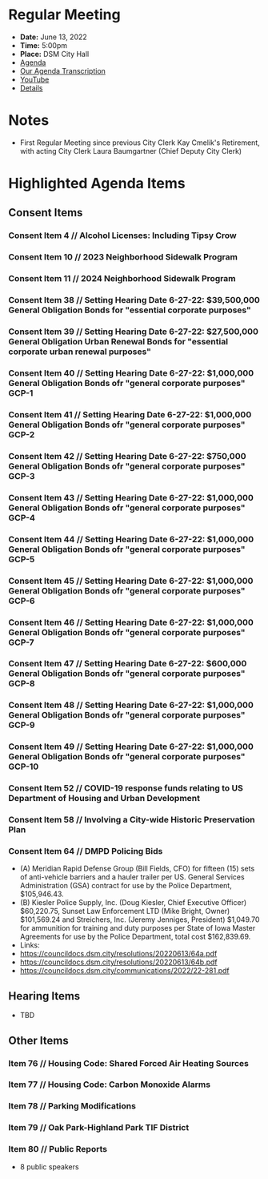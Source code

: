 # Regular Meeting

- **Date:** June 13, 2022
- **Time:** 5:00pm
- **Place:** DSM City Hall
- [Agenda](https://councildocs.dsm.city/agendas/AG20220613.pdf?pdf=Agenda&t=1654820278674)
- [Our Agenda Transcription](#/view/agenda~2022~transcription~06-13_RM)
- [YouTube](https://youtu.be/WzxrzmlXZNo)
- [Details](https://www.dsm.city/citycouncil_detail_T60_R2040.php)

# Notes

- First Regular Meeting since previous City Clerk Kay Cmelik's Retirement, with acting City Clerk Laura Baumgartner (Chief Deputy City Clerk)

# Highlighted Agenda Items

## Consent Items

### Consent Item 4 // Alcohol Licenses: Including Tipsy Crow

### Consent Item 10 // 2023 Neighborhood Sidewalk Program

### Consent Item 11 // 2024 Neighborhood Sidewalk Program

### Consent Item 38 // Setting Hearing Date 6-27-22: $39,500,000 General Obligation Bonds for "essential corporate purposes"

### Consent Item 39 // Setting Hearing Date 6-27-22: $27,500,000 General Obligation Urban Renewal Bonds for "essential corporate urban renewal purposes"

### Consent Item 40 // Setting Hearing Date 6-27-22: $1,000,000 General Obligation Bonds ofr "general corporate purposes" GCP-1

### Consent Item 41 // Setting Hearing Date 6-27-22: $1,000,000 General Obligation Bonds ofr "general corporate purposes" GCP-2

### Consent Item 42 // Setting Hearing Date 6-27-22: $750,000 General Obligation Bonds ofr "general corporate purposes" GCP-3

### Consent Item 43 // Setting Hearing Date 6-27-22: $1,000,000 General Obligation Bonds ofr "general corporate purposes" GCP-4

### Consent Item 44 // Setting Hearing Date 6-27-22: $1,000,000 General Obligation Bonds ofr "general corporate purposes" GCP-5

### Consent Item 45 // Setting Hearing Date 6-27-22: $1,000,000 General Obligation Bonds ofr "general corporate purposes" GCP-6

### Consent Item 46 // Setting Hearing Date 6-27-22: $1,000,000 General Obligation Bonds ofr "general corporate purposes" GCP-7

### Consent Item 47 // Setting Hearing Date 6-27-22: $600,000 General Obligation Bonds ofr "general corporate purposes" GCP-8

### Consent Item 48 // Setting Hearing Date 6-27-22: $1,000,000 General Obligation Bonds ofr "general corporate purposes" GCP-9

### Consent Item 49 // Setting Hearing Date 6-27-22: $1,000,000 General Obligation Bonds ofr "general corporate purposes" GCP-10

### Consent Item 52 // COVID-19 response funds relating to US Department of Housing and Urban Development

### Consent Item 58 // Involving a City-wide Historic Preservation Plan

### Consent Item 64 // DMPD Policing Bids

- (A) Meridian Rapid Defense Group (Bill Fields, CFO) for fifteen (15) sets of anti-vehicle barriers and a hauler trailer per US. General Services Administration (GSA) contract for use by the Police Department, $105,946.43.
- (B) Kiesler Police Supply, Inc. (Doug Kiesler, Chief Executive Officer) $60,220.75, Sunset Law Enforcement LTD (Mike Bright, Owner) $101,569.24 and Streichers, Inc. (Jeremy Jenniges, President) $1,049.70 for ammunition for training and duty purposes per State of Iowa Master Agreements for use by the Police Department, total cost $162,839.69. 
- Links:
-    https://councildocs.dsm.city/resolutions/20220613/64a.pdf
-    https://councildocs.dsm.city/resolutions/20220613/64b.pdf
-    https://councildocs.dsm.city/communications/2022/22-281.pdf

## Hearing Items

- TBD

## Other Items

### Item 76 // Housing Code: Shared Forced Air Heating Sources

### Item 77 // Housing Code: Carbon Monoxide Alarms

### Item 78 // Parking Modifications

### Item 79 // Oak Park-Highland Park TIF District

### Item 80 // Public Reports

- 8 public speakers
